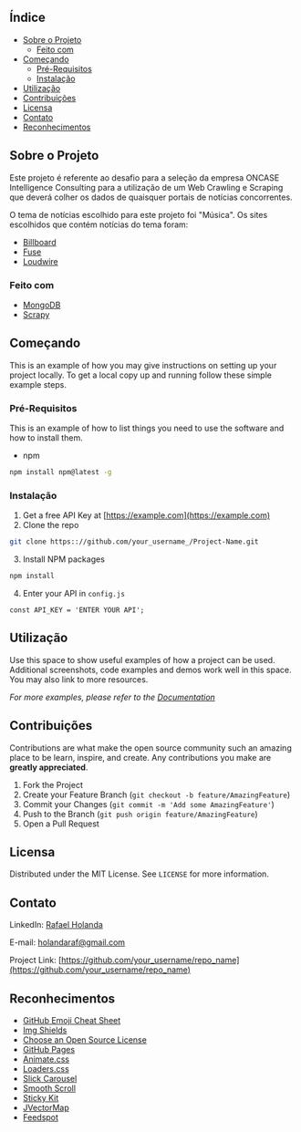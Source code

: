 
<!-- TABLE OF CONTENTS -->
## Índice

* [Sobre o Projeto](#Sobre-o-Projeto)
  * [Feito com](#Feito-com)
* [Começando](#Começando)
  * [Pré-Requisitos](#Pré-Requisitos)
  * [Instalação](#instalação)
* [Utilização](#Utilização)
* [Contribuições](#Contribuições)
* [Licensa](#Licensa)
* [Contato](#Contato)
* [Reconhecimentos](#Reconhecimentos)



<!-- ABOUT THE PROJECT -->
## Sobre o Projeto

Este projeto é referente ao desafio para a seleção da empresa ONCASE Intelligence Consulting para a utilização de um Web Crawling e Scraping que deverá colher os dados de quaisquer portais de notícias concorrentes.

O tema de notícias escolhido para este projeto foi "Música". Os sites escolhidos que contém notícias do tema foram:

* [Billboard](https://getbootstrap.com)
* [Fuse](https://jquery.com)
* [Loudwire](https://loudwire.com/)


### Feito com

* [MongoDB](https://www.mongodb.com/)
* [Scrapy](https://scrapy.org/)


<!-- GETTING STARTED -->
## Começando

This is an example of how you may give instructions on setting up your project locally.
To get a local copy up and running follow these simple example steps.

### Pré-Requisitos

This is an example of how to list things you need to use the software and how to install them.
* npm
```sh
npm install npm@latest -g
```

### Instalação

1. Get a free API Key at [https://example.com](https://example.com)
2. Clone the repo
```sh
git clone https:://github.com/your_username_/Project-Name.git
```
3. Install NPM packages
```sh
npm install
```
4. Enter your API in `config.js`
```JS
const API_KEY = 'ENTER YOUR API';
```



<!-- USAGE EXAMPLES -->
## Utilização

Use this space to show useful examples of how a project can be used. Additional screenshots, code examples and demos work well in this space. You may also link to more resources.

_For more examples, please refer to the [Documentation](https://example.com)_





<!-- CONTRIBUTING -->
## Contribuições

Contributions are what make the open source community such an amazing place to be learn, inspire, and create. Any contributions you make are **greatly appreciated**.

1. Fork the Project
2. Create your Feature Branch (`git checkout -b feature/AmazingFeature`)
3. Commit your Changes (`git commit -m 'Add some AmazingFeature'`)
4. Push to the Branch (`git push origin feature/AmazingFeature`)
5. Open a Pull Request



<!-- LICENSE -->
## Licensa

Distributed under the MIT License. See `LICENSE` for more information.



<!-- CONTACT -->
## Contato

LinkedIn: [Rafael Holanda](https://www.linkedin.com/in/rafael-b-holanda) 

E-mail:   holandaraf@gmail.com

Project Link: [https://github.com/your_username/repo_name](https://github.com/your_username/repo_name)



<!-- ACKNOWLEDGEMENTS -->
## Reconhecimentos
* [GitHub Emoji Cheat Sheet](https://www.webpagefx.com/tools/emoji-cheat-sheet)
* [Img Shields](https://shields.io)
* [Choose an Open Source License](https://choosealicense.com)
* [GitHub Pages](https://pages.github.com)
* [Animate.css](https://daneden.github.io/animate.css)
* [Loaders.css](https://connoratherton.com/loaders)
* [Slick Carousel](https://kenwheeler.github.io/slick)
* [Smooth Scroll](https://github.com/cferdinandi/smooth-scroll)
* [Sticky Kit](http://leafo.net/sticky-kit)
* [JVectorMap](http://jvectormap.com)
* [Feedspot](https://blog.feedspot.com/music_news_websites/)





<!-- MARKDOWN LINKS & IMAGES -->
<!-- https://www.markdownguide.org/basic-syntax/#reference-style-links -->
[contributors-shield]: https://img.shields.io/github/contributors/othneildrew/Best-README-Template.svg?style=flat-square
[contributors-url]: https://github.com/othneildrew/Best-README-Template/graphs/contributors
[forks-shield]: https://img.shields.io/github/forks/othneildrew/Best-README-Template.svg?style=flat-square
[forks-url]: https://github.com/othneildrew/Best-README-Template/network/members
[stars-shield]: https://img.shields.io/github/stars/othneildrew/Best-README-Template.svg?style=flat-square
[stars-url]: https://github.com/othneildrew/Best-README-Template/stargazers
[issues-shield]: https://img.shields.io/github/issues/othneildrew/Best-README-Template.svg?style=flat-square
[issues-url]: https://github.com/othneildrew/Best-README-Template/issues
[license-shield]: https://img.shields.io/github/license/othneildrew/Best-README-Template.svg?style=flat-square
[license-url]: https://github.com/othneildrew/Best-README-Template/blob/master/LICENSE.txt
[linkedin-shield]: https://img.shields.io/badge/-LinkedIn-black.svg?style=flat-square&logo=linkedin&colorB=555
[linkedin-url]: https://linkedin.com/in/othneildrew
[product-screenshot]: images/screenshot.png

